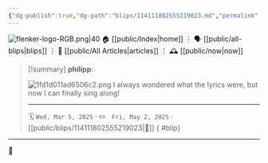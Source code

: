 ```yaml
---
{"dg-publish":true,"dg-path":"blips/114111802555219023.md","permalink":"/blips/114111802555219023/","title":"philipp on mastodon @ 2025-03-05"}
---
```



<div class="transclusion internal-embed is-loaded"><div class="markdown-embed">




![flenker-logo-RGB.png|40](/img/user/attachments/flenker-logo-RGB.png)
🏠 [[public/Index\|home]]  ⋮ 🗣️ [[public/all-blips\|blips]] ⋮  📝 [[public/All Articles\|articles]]  ⋮ 🕰️ [[public/now\|now]]


</div></div>


> [!summary] **philipp**:
>
> ![1fd1d011ad6506c2.png](/img/user/attachments/1fd1d011ad6506c2.png)
> I always wondered what the lyrics were, but now I can finally sing along!
> - - -
>
> 🗓️ <code>Wed, Mar 5, 2025</code>  · ✏️ <code> Fri, May 2, 2025</code>  · [[public/blips/114111802555219023\|🔗]]
{ #blip}


- - -

 👾

